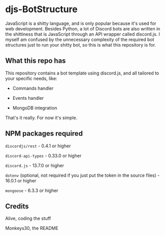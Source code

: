 # djs-BotStructure
JavaScript is a shitty language, and is only popular because it's used for web development.
Besides Python, a lot of Discord bots are also written in the shittiness that is JavaScript
through an API wrapper called discord.js. I myself am confused by the unnecessary complexity
of the required bot structures just to run your shitty bot, so this is what this repository
is for.

## What this repo has
This repository contains a bot template using discord.js, and all tailored to 
your specific needs, like:

* Commands handler

* Events handler

* MongoDB integration

That's it really. For now it's simple.

## NPM packages required
`discordjs/rest` - 0.4.1 or higher

`discord-api-types` - 0.33.0 or higher

`discord.js` - 13.7.0 or higher

`dotenv` (optional, not required if you just put the token in the source files) - 16.0.1 or higher

`mongoose` - 6.3.3 or higher

## Credits
Alive, coding the stuff

Monkeys30, the README
